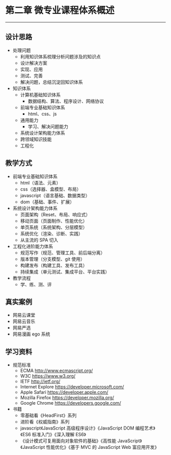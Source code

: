 # 第二章 微专业课程体系概述

---

<Badge type="tip" text="前端" />

## 设计思路

* 处理问题
  * 利用知识体系梳理分析问题涉及的知识点
  * 设计解决方案
  * 实现、应用
  * 测试、完善
  * 解决问题，总结沉淀回知识体系
* 知识体系
  * 计算机基础知识体系
    * 数据结构、算法、程序设计、网络协议
  * 前端专业基础知识体系
    * html、css、js
  * 通用能力
    * 学习、解决问题能力
  * 系统设计架构能力体系
  * 跨领域知识技能
  * 工程化

## 教学方式

* 前端专业基础知识体系
  * html（语法、元素）
  * css（选择器、盒模型、布局）
  * javascript（语言基础、数据类型）
  * dom（基础、事件、扩展）
* 系统设计架构能力体系
  * 页面架构（Reset、布局、响应式）
  * 移动页面（页面制作、性能优化）
  * 单页系统（系统架构、分层模型）
  * 系统优化（渲染、诊断、实践）
  * 从主流的 SPA 切入
* 工程化进阶能力体系
  * 规范写作（规范、管理工具、前后端分离）
  * 版本管理（分支模型、git 使用）
  * 构建发布（构建工具、发布工具）
  * 持续集成（单元测试、集成平台、平台实践）
* 教学流程
  * 学、练、测、评

## 真实案例

* 网易云课堂
* 网易云音乐
* 网易严选
* 网易漫画 ego 系统

## 学习资料

* 规范标准
  * ECMA http://www.ecmascript.org/
  * W3C https://www.w3.org/
  * IETF http://ietf.org/
  * Internet Explore https://developer.microsoft.com/
  * Apple Safari https://developer.apple.com/
  * Mozilla Firefox https://developer.mozilla.org/
  * Google Chrome https://developers.google.com/
* 书籍
  * 零基础看《HeadFirst》系列
  * 进阶看《权威指南》系列
  * javascript《JavaScript 高级程序设计》《JavaScript DOM 编程艺术》《ES6 标准入门》《深入理解 ES6》
  * 《设计模式可复用面向对象软件的基础》《高性能 JavaScript》《JavaScript 性能优化》《基于 MVC 的 JavaScript Web 富应用开发》
